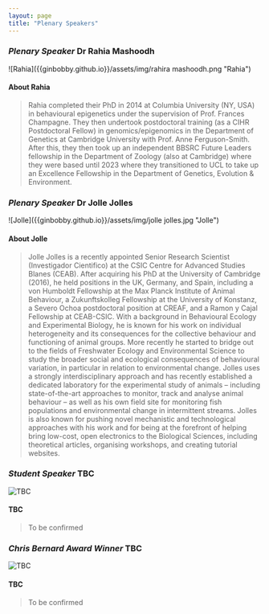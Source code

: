 ```yaml
---
layout: page
title: "Plenary Speakers"
---
```


### _Plenary Speaker_ Dr Rahia Mashoodh  
![Rahia]({{ginbobby.github.io}}/assets/img/rahira mashoodh.png "Rahia")
#### About Rahia 
> Rahia completed their PhD in 2014 at Columbia University (NY, USA) in behavioural epigenetics under the supervision of Prof. Frances Champagne. They then undertook postdoctoral training (as a CIHR Postdoctoral Fellow) in genomics/epigenomics in the Department of Genetics at Cambridge University with Prof. Anne Ferguson-Smith. After this, they then took up an independent BBSRC Future Leaders fellowship in the Department of Zoology (also at Cambridge) where they were based until 2023 where they transitioned to UCL to take up an Excellence Fellowship in the Department of Genetics, Evolution & Environment.  

### _Plenary Speaker_ Dr Jolle Jolles  
![Jolle]({{ginbobby.github.io}}/assets/img/jolle jolles.jpg "Jolle")
#### About Jolle  
>Jolle Jolles is a recently appointed Senior Research Scientist (Investigador Cientifico) at the CSIC Centre for Advanced Studies Blanes (CEAB). After acquiring his PhD at the University of Cambridge (2016), he held positions in the UK, Germany, and Spain, including a von Humboldt Fellowship at the Max Planck Institute of Animal Behaviour, a Zukunftskolleg Fellowship at the University of Konstanz, a Severo Ochoa postdoctoral position at CREAF, and a Ramon y Cajal Fellowship at CEAB-CSIC. With a background in Behavioural Ecology and Experimental Biology, he is known for his work on individual heterogeneity and its consequences for the collective behaviour and functioning of animal groups. More recently he started to bridge out to the fields of Freshwater Ecology and Environmental Science to study the broader social and ecological consequences of behavioural variation, in particular in relation to environmental change. Jolles uses a strongly interdisciplinary approach and has recently established a dedicated laboratory for the experimental study of animals – including state-of-the-art approaches to monitor, track and analyse animal behaviour – as well as his own field site for monitoring fish populations and environmental change in intermittent streams. Jolles is also known for pushing novel mechanistic and technological approaches with his work and for being at the forefront of helping bring low-cost, open electronics to the Biological Sciences, including theoretical articles, organising workshops, and creating tutorial websites.  

### _Student Speaker_ TBC  
![TBC]({{ginbobby.github.io}}/assets/img/mysteryperson.jpg "TBC")
#### TBC
>To be confirmed  

### _Chris Bernard Award Winner_ TBC  
![TBC]({{ginbobby.github.io}}/assets/img/mysteryperson.jpg "TBC")
#### TBC
>To be confirmed  
